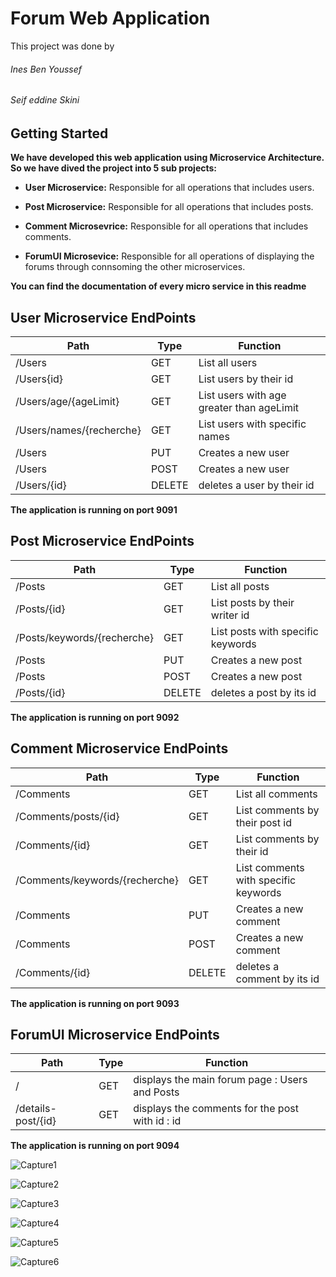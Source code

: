 # Forum Web Application

This project was done by 
###### Ines Ben Youssef 
###### Seif eddine Skini

## Getting Started

**We have developed this web application using Microservice Architecture. So we have dived the project into 5 sub projects:**

- **User Microservice:** Responsible for all operations that includes users.

- **Post Microservice:** Responsible for all operations that includes posts.

- **Comment Microsevrice:** Responsible for all operations that includes comments.

- **ForumUI Microsevice:** Responsible for all operations of displaying the forums through connsoming the other microservices.


**You can find the documentation of every micro service in this readme**


## User Microservice EndPoints

| Path | Type | Function |
| --- | --- | --- |
| /Users | GET | List all users |
| /Users{id} | GET| List users by their id |
| /Users/age/{ageLimit} | GET| List users with age greater than ageLimit |
| /Users/names/{recherche} | GET| List users with specific names |
| /Users | PUT| Creates a new user |
| /Users | POST | Creates a new user |
| /Users/{id} | DELETE | deletes a user by their id |

**The application is running on port 9091**

## Post Microservice EndPoints

| Path | Type | Function |
| --- | --- | --- |
| /Posts | GET | List all posts |
| /Posts/{id} | GET| List posts by their writer id |
| /Posts/keywords/{recherche} | GET| List posts with specific keywords |
| /Posts | PUT| Creates a new post |
| /Posts | POST | Creates a new post |
| /Posts/{id} | DELETE | deletes a post by its id |

**The application is running on port 9092**

## Comment Microservice EndPoints

| Path | Type | Function |
| --- | --- | --- |
| /Comments | GET | List all comments |
| /Comments/posts/{id} | GET| List comments by their post id |
| /Comments/{id} | GET| List comments by their id |
| /Comments/keywords/{recherche} | GET| List comments with specific keywords |
| /Comments | PUT| Creates a new comment |
| /Comments | POST | Creates a new comment |
| /Comments/{id} | DELETE | deletes a comment by its id |

**The application is running on port 9093**


## ForumUI Microservice EndPoints

| Path | Type | Function |
| --- | --- | --- |
| / | GET | displays the main forum page : Users and  Posts  |
| /details-post/{id} | GET | displays the comments for the post with id : id |

**The application is running on port 9094**

![Capture1](https://user-images.githubusercontent.com/40526410/74184266-c5500980-4c46-11ea-8bee-66f2987082a0.JPG)

![Capture2](https://user-images.githubusercontent.com/40526410/74184464-21b32900-4c47-11ea-998c-cff6ed87896a.JPG)

![Capture3](https://user-images.githubusercontent.com/40526410/74184500-3099db80-4c47-11ea-861a-2c671f550a9a.JPG)

![Capture4](https://user-images.githubusercontent.com/40526410/74184534-40b1bb00-4c47-11ea-8017-05dd13354759.JPG)

![Capture5](https://user-images.githubusercontent.com/40526410/74184573-4effd700-4c47-11ea-8da7-a54c1b76d308.JPG)

![Capture6](https://user-images.githubusercontent.com/40526410/74184616-60e17a00-4c47-11ea-942a-900c40da08f3.JPG)

